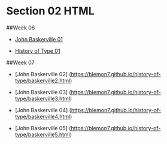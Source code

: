 Section 02 HTML
===============



##Week 06

- [John Baskerville  01](https://blemon7.github.io/history-of-type/baskerville1.html)

- [History of Type 01](https://blemon7.github.io/history-of-type/history-of-type1.html)


##Week 07

- [John Baskerville  02] (https://blemon7.github.io/history-of-type/baskerville2.html)
- [John Baskerville  03] (https://blemon7.github.io/history-of-type/baskerville3.html)

- [John Baskerville 04] (https://blemon7.github.io/history-of-type/baskerville4.html)
- [John Baskerville 05] (https://blemon7.github.io/history-of-type/baskerville5.html)